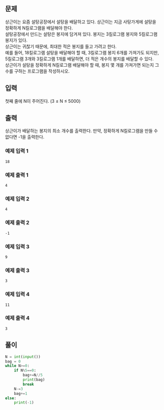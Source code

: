 ## 문제
상근이는 요즘 설탕공장에서 설탕을 배달하고 있다. 상근이는 지금 사탕가게에 설탕을 정확하게 N킬로그램을 배달해야 한다.  
설탕공장에서 만드는 설탕은 봉지에 담겨져 있다. 봉지는 3킬로그램 봉지와 5킬로그램 봉지가 있다.  
상근이는 귀찮기 때문에, 최대한 적은 봉지를 들고 가려고 한다.  
예를 들어, 18킬로그램 설탕을 배달해야 할 때, 3킬로그램 봉지 6개를 가져가도 되지만, 5킬로그램 3개와 3킬로그램 1개를 배달하면, 더 적은 개수의 봉지를 배달할 수 있다.  
상근이가 설탕을 정확하게 N킬로그램 배달해야 할 때, 봉지 몇 개를 가져가면 되는지 그 수를 구하는 프로그램을 작성하시오.  

## 입력
첫째 줄에 N이 주어진다. (3 ≤ N ≤ 5000)



## 출력
상근이가 배달하는 봉지의 최소 개수를 출력한다. 만약, 정확하게 N킬로그램을 만들 수 없다면 -1을 출력한다.


### 예제 입력 1
```
18
```
### 예제 출력 1
```
4
```
### 예제 입력 2
```
4
```
### 예제 출력 2
```
-1
```
### 예제 입력 3
```
9
```
### 예제 출력 3
```
3
```
### 예제 입력 4
```
11
```
### 예제 출력 4
```
3
```

## **풀이**

```python
N = int(input())
bag = 0
while N>=0:
    if N%5==0:
        bag+=N//5
        print(bag)
        break
    N-=3
    bag+=1
else:
    print(-1)
```
